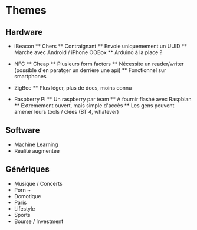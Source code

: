 Themes
======

Hardware
--------

 * iBeacon
 ** Chers
 ** Contraignant
 ** Envoie uniquemement un UUID
 ** Marche avec Android / iPhone OOBox
 ** Arduino à la place ?

 * NFC
 ** Cheap
 ** Plusieurs form factors
 ** Nécessite un reader/writer (possible d'en paratger un derrière une api)
 ** Fonctionnel sur smartphones

 * ZigBee
 ** Plus léger, plus de docs, moins connu

 * Raspberry Pi
 ** Un raspberry par team
 ** A fournir flashé avec Raspbian
 ** Extremement ouvert, mais simple d'accès
 ** Les gens peuvent amener leurs tools / clées (BT 4, whatever)

Software
--------

 * Machine Learning
 * Réalité augmentée

Génériques
----------

 * Musique / Concerts
 * Porn ~
 * Domotique
 * Paris
 * Lifestyle
 * Sports
 * Bourse / Investment
